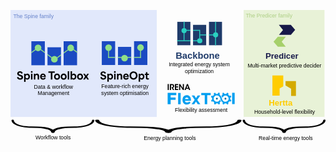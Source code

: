 

<svg
   width="309.05054mm"
   height="128.64041mm"
   viewBox="0 0 309.05054 128.64041"
   version="1.1"
   id="svg5460"
   xml:space="preserve"
   inkscape:version="1.2.2 (732a01da63, 2022-12-09)"
   sodipodi:docname="comm_logo.svg"
   xmlns:inkscape="http://www.inkscape.org/namespaces/inkscape"
   xmlns:sodipodi="http://sodipodi.sourceforge.net/DTD/sodipodi-0.dtd"
   xmlns:xlink="http://www.w3.org/1999/xlink"
   xmlns="http://www.w3.org/2000/svg"
   xmlns:svg="http://www.w3.org/2000/svg"><sodipodi:namedview
     id="namedview5462"
     pagecolor="#ffffff"
     bordercolor="#000000"
     borderopacity="0.25"
     inkscape:showpageshadow="2"
     inkscape:pageopacity="0.0"
     inkscape:pagecheckerboard="0"
     inkscape:deskcolor="#d1d1d1"
     inkscape:document-units="mm"
     showgrid="false"
     inkscape:zoom="0.76880612"
     inkscape:cx="605.48425"
     inkscape:cy="279.65438"
     inkscape:window-width="1920"
     inkscape:window-height="1017"
     inkscape:window-x="1912"
     inkscape:window-y="108"
     inkscape:window-maximized="1"
     inkscape:current-layer="layer1" /><defs
     id="defs5457"><clipPath
       id="clippath"><path
         d="M 438.4697,442.0799 H 216.8471 V 48.0842 c 0,0 221.6226,0 221.6226,0 z m 263.0003,0 H 479.8474 V 144.5125 c 0,0 221.6226,0 221.6226,0 z m 263.0003,0 H 742.8477 V 48.0842 c 0,0 221.6226,0 221.6226,0 z"
         style="fill:none"
         id="path2" /></clipPath><clipPath
       id="clippath-1"><path
         d="M 438.4697,442.0799 H 216.8471 V 48.0842 c 0,0 221.6226,0 221.6226,0 z m 263.0003,0 H 479.8474 V 144.5125 c 0,0 221.6226,0 221.6226,0 z m 263.0003,0 H 742.8477 V 48.0842 c 0,0 221.6226,0 221.6226,0 z"
         style="fill:none"
         id="path2-8" /></clipPath><clipPath
       id="clippath-4"><path
         d="M 438.4697,442.0799 H 216.8471 V 48.0842 c 0,0 221.6226,0 221.6226,0 z m 263.0003,0 H 479.8474 V 144.5125 c 0,0 221.6226,0 221.6226,0 z m 263.0003,0 H 742.8477 V 48.0842 c 0,0 221.6226,0 221.6226,0 z"
         style="fill:none"
         id="path2-0" /></clipPath><clipPath
       id="clippath-8"><path
         d="M 438.4697,442.0799 H 216.8471 V 48.0842 c 0,0 221.6226,0 221.6226,0 z m 263.0003,0 H 479.8474 V 144.5125 c 0,0 221.6226,0 221.6226,0 z m 263.0003,0 H 742.8477 V 48.0842 c 0,0 221.6226,0 221.6226,0 z"
         style="fill:none"
         id="path2-09" /></clipPath><clipPath
       id="clippath-1-7"><path
         d="M 438.4697,442.0799 H 216.8471 V 48.0842 c 0,0 221.6226,0 221.6226,0 z m 263.0003,0 H 479.8474 V 144.5125 c 0,0 221.6226,0 221.6226,0 z m 263.0003,0 H 742.8477 V 48.0842 c 0,0 221.6226,0 221.6226,0 z"
         style="fill:none"
         id="path2-8-5" /></clipPath><clipPath
       id="clippath-4-1"><path
         d="M 438.4697,442.0799 H 216.8471 V 48.0842 c 0,0 221.6226,0 221.6226,0 z m 263.0003,0 H 479.8474 V 144.5125 c 0,0 221.6226,0 221.6226,0 z m 263.0003,0 H 742.8477 V 48.0842 c 0,0 221.6226,0 221.6226,0 z"
         style="fill:none"
         id="path2-0-0" /></clipPath><linearGradient
       id="SVGID_1_"
       gradientUnits="userSpaceOnUse"
       x1="0.0009765625"
       y1="480"
       x2="1.001"
       y2="480"
       gradientTransform="matrix(119.1088,14.6247,14.6247,-119.1088,-7007.3853,57236.911)">
		<stop
   offset="0"
   style="stop-color:#74B106"
   id="stop11" />
		<stop
   offset="1"
   style="stop-color:#4C6003"
   id="stop13" />
	</linearGradient><linearGradient
       id="SVGID_4_"
       gradientUnits="userSpaceOnUse"
       x1="0.071077168"
       y1="479.93787"
       x2="1.0513145"
       y2="480.08722"
       gradientTransform="matrix(119.1088,14.6247,14.6247,-119.1088,-6757.8369,57409.395)">
		<stop
   offset="0"
   style="stop-color:#4A4A06"
   id="stop34" />
		<stop
   offset="1"
   style="stop-color:#1a1a1a;stop-opacity:1"
   id="stop36" />
	</linearGradient><clipPath
       id="clippath-7"><path
         d="M 438.4697,442.0799 H 216.8471 V 48.0842 c 0,0 221.6226,0 221.6226,0 z m 263.0003,0 H 479.8474 V 144.5125 c 0,0 221.6226,0 221.6226,0 z m 263.0003,0 H 742.8477 V 48.0842 c 0,0 221.6226,0 221.6226,0 z"
         style="fill:none"
         id="path2-86" /></clipPath><clipPath
       id="clippath-1-6"><path
         d="M 438.4697,442.0799 H 216.8471 V 48.0842 c 0,0 221.6226,0 221.6226,0 z m 263.0003,0 H 479.8474 V 144.5125 c 0,0 221.6226,0 221.6226,0 z m 263.0003,0 H 742.8477 V 48.0842 c 0,0 221.6226,0 221.6226,0 z"
         style="fill:none"
         id="path2-8-2" /></clipPath><clipPath
       id="clippath-4-2"><path
         d="M 438.4697,442.0799 H 216.8471 V 48.0842 c 0,0 221.6226,0 221.6226,0 z m 263.0003,0 H 479.8474 V 144.5125 c 0,0 221.6226,0 221.6226,0 z m 263.0003,0 H 742.8477 V 48.0842 c 0,0 221.6226,0 221.6226,0 z"
         style="fill:none"
         id="path2-0-2" /></clipPath></defs><g
     inkscape:label="Layer 1"
     inkscape:groupmode="layer"
     id="layer1"
     transform="translate(-30.285051,15.142524)"><g
       id="g12708"
       transform="matrix(0.26458333,0,0,0.26458333,38.38176,60.007198)"
       inkscape:label="framework"><path
         d="m 271.7502,124.55267 0.007,0.22627 a 38.271539,18.751952 0 0 1 -1.51116,5.10112 41.901735,20.530644 0 0 1 -4.41195,4.8515 45.128422,22.111628 0 0 1 -15.5196,7.42597 c -12.7352,3.7978 -28.39459,5.15405 -43.80903,5.62177 l -24.16281,0.31505 c -8.32744,0.36579 -16.73036,0.79284 -25.0099,2.05279 -8.23422,1.17895 -16.54239,2.95443 -23.53284,5.95952 a 41.60278,20.384165 0 0 0 -7.07034,3.8393 41.608803,20.387116 0 0 0 -7.06981,-3.8393 c -6.99069,-3.00508 -15.29861,-4.78058 -23.532833,-5.95952 -8.279795,-1.25995 -16.682473,-1.68698 -25.010167,-2.05279 L 46.954195,147.7793 C 31.540011,147.31158 15.880301,145.95534 3.1454167,142.15753 a 45.12595,22.110416 0 0 1 -15.5196047,-7.42597 41.90282,20.531176 0 0 1 -4.412195,-4.85151 38.291868,18.761913 0 0 1 -1.511181,-5.10111 l 0.0075,-0.22856 a 4.2566979,2.0856594 0 0 0 -8.51017,-0.10613 c -0.665659,9.05914 10.081217,17.18089 24.8302708,21.6917 a 41.956742,20.557596 0 0 0 5.6283715,1.55815 44.830538,21.965673 0 0 0 5.8043911,1.35803 c 4.0042616,0.67984 7.9400766,1.57627 12.0666996,1.96555 a 93.055135,45.594337 0 0 0 12.317163,1.26172 c 4.129202,0.22947 8.27147,0.69629 12.402516,0.71288 l 24.053738,0.57322 c 7.647729,0.42449 15.331135,0.90266 22.391055,2.07689 7.084666,1.08762 13.781439,2.66771 18.804869,4.94857 a 30.988542,15.183494 0 0 1 6.21413,3.79705 30.608518,14.997293 0 0 1 1.84568,2.16083 c 0.20019,0.36404 0.40667,0.73622 0.54537,1.09069 a 15.616192,7.6514845 0 0 1 0.22834,0.85752 l -0.004,0.049 c -0.002,0.0336 0.002,0.068 0.002,0.10178 -2.6e-4,0.0398 -0.005,0.0792 -0.002,0.11799 2.6e-4,0.005 0.004,0.009 0.004,0.014 7.1e-4,0.01 -5.1e-4,0.0191 5.1e-4,0.0288 0.009,0.0908 0.0571,0.17551 0.0815,0.26403 a 6.4473864,3.1590337 0 0 0 0.10698,0.34579 c 0.0464,0.0908 0.12468,0.17411 0.18691,0.26162 a 6.4230704,3.1471196 0 0 0 0.23738,0.31798 c 0.0831,0.0856 0.19471,0.16161 0.29259,0.24273 a 6.4209995,3.1461049 0 0 0 0.34363,0.27653 c 0.1135,0.0752 0.25198,0.13915 0.3785,0.20894 a 6.4018186,3.1367068 0 0 0 0.44385,0.23852 c 0.14109,0.0634 0.30249,0.11378 0.45452,0.17067 a 6.3271591,3.1001258 0 0 0 0.52455,0.19132 c 0.16632,0.0501 0.34961,0.0853 0.52506,0.12793 a 6.3496084,3.1111253 0 0 0 0.58652,0.13789 c 0.18741,0.0343 0.38812,0.0519 0.58338,0.0777 a 6.2230909,3.0491354 0 0 0 0.63179,0.0795 c 0.20801,0.0164 0.42511,0.0139 0.63856,0.0201 0.20438,0.006 0.40272,0.0231 0.61149,0.0194 0.0153,-2.6e-4 0.0292,-0.002 0.0445,-0.003 0.0149,-2.6e-4 0.0287,0.001 0.0435,9.8e-4 0.20279,-0.005 0.39231,-0.0297 0.58937,-0.0436 0.21793,-0.0154 0.44071,-0.0226 0.65053,-0.0482 a 6.3386409,3.1057516 0 0 0 0.60133,-0.1032 c 0.19471,-0.0343 0.39622,-0.0612 0.58158,-0.10422 a 6.3045408,3.0890435 0 0 0 0.5563,-0.16097 c 0.16843,-0.05 0.34618,-0.0932 0.50397,-0.15052 a 6.4281703,3.1496184 0 0 0 0.48471,-0.21058 c 0.14345,-0.0638 0.2973,-0.12156 0.42824,-0.19146 a 6.4414835,3.1561415 0 0 0 0.40144,-0.25676 c 0.11296,-0.0744 0.23897,-0.14336 0.3384,-0.22257 a 6.4626155,3.1664956 0 0 0 0.29756,-0.29311 c 0.0825,-0.0841 0.17933,-0.16378 0.24654,-0.25165 a 6.4063761,3.1389399 0 0 0 0.17727,-0.32016 c 0.0484,-0.0921 0.11324,-0.18061 0.14445,-0.27551 a 6.5124308,3.1909036 0 0 0 0.0453,-0.34425 c 0.009,-0.0907 0.0424,-0.1783 0.0356,-0.27067 l -0.003,-0.0428 a 15.659288,7.6726003 0 0 1 0.22806,-0.85752 c 0.13902,-0.35446 0.34516,-0.72665 0.54536,-1.09069 a 30.610645,14.998335 0 0 1 1.84594,-2.16083 30.982146,15.18036 0 0 1 6.21413,-3.79705 c 5.02343,-2.28086 11.72021,-3.86095 18.80461,-4.94857 7.05997,-1.17422 14.74358,-1.65242 22.39133,-2.07689 l 24.05374,-0.57322 c 4.1311,-0.0166 8.27329,-0.48341 12.40252,-0.71287 a 93.054614,45.594082 0 0 0 12.31716,-1.26173 c 4.12664,-0.38929 8.06218,-1.2857 12.06644,-1.96555 a 44.826361,21.963626 0 0 0 5.80438,-1.35803 41.940308,20.549544 0 0 0 5.62838,-1.55815 c 14.74932,-4.51082 25.49621,-12.63259 24.83053,-21.69171 a 4.2566979,2.0856594 0 0 0 -8.51016,0.10843 z"
         id="path12693"
         style="stroke-width:0.493066" /><path
         d="m 1128.9234,124.55267 0.01,0.22627 a 38.271539,18.751952 0 0 1 -1.5112,5.10112 41.901735,20.530644 0 0 1 -4.4119,4.8515 45.128422,22.111628 0 0 1 -15.5196,7.42597 c -12.7352,3.7978 -28.3946,5.15405 -43.809,5.62177 l -24.1628,0.31505 c -8.3275,0.36579 -16.7304,0.79284 -25.0099,2.05279 -8.2343,1.17895 -16.54243,2.95443 -23.53288,5.95952 a 41.60278,20.384165 0 0 0 -7.07034,3.8393 41.608803,20.387116 0 0 0 -7.06981,-3.8393 c -6.99069,-3.00508 -15.29861,-4.78058 -23.53283,-5.95952 -8.2798,-1.25995 -16.68248,-1.68698 -25.01017,-2.05279 L 904.1274,147.7793 c -15.41418,-0.46772 -31.07389,-1.82396 -43.80877,-5.62177 a 45.12595,22.110416 0 0 1 -15.51961,-7.42597 41.90282,20.531176 0 0 1 -4.41219,-4.85151 38.291868,18.761913 0 0 1 -1.51119,-5.10111 l 0.008,-0.22856 a 4.2566979,2.0856594 0 0 0 -8.51017,-0.10613 c -0.66565,9.05914 10.08122,17.18089 24.83028,21.6917 a 41.956742,20.557596 0 0 0 5.62837,1.55815 44.830538,21.965673 0 0 0 5.80439,1.35803 c 4.00426,0.67984 7.94007,1.57627 12.0667,1.96555 a 93.055135,45.594337 0 0 0 12.31716,1.26172 c 4.1292,0.22947 8.27147,0.69629 12.40252,0.71288 l 24.05373,0.57322 c 7.64773,0.42449 15.33114,0.90266 22.39106,2.07689 7.08467,1.08762 13.78144,2.66771 18.80487,4.94857 a 30.988542,15.183494 0 0 1 6.21413,3.79705 30.608518,14.997293 0 0 1 1.84568,2.16083 c 0.20019,0.36404 0.40667,0.73622 0.54537,1.09069 a 15.616192,7.6514845 0 0 1 0.22834,0.85752 l -0.004,0.049 c -0.002,0.0336 0.002,0.068 0.002,0.10178 -2.6e-4,0.0398 -0.005,0.0792 -0.002,0.11799 2.6e-4,0.005 0.004,0.009 0.004,0.014 7.1e-4,0.01 -5.1e-4,0.0191 5.1e-4,0.0288 0.009,0.0908 0.0571,0.17551 0.0815,0.26403 a 6.4473864,3.1590337 0 0 0 0.10698,0.34579 c 0.0464,0.0908 0.12468,0.17411 0.18691,0.26162 a 6.4230704,3.1471196 0 0 0 0.23738,0.31798 c 0.0831,0.0856 0.19471,0.16161 0.29259,0.24273 a 6.4209995,3.1461049 0 0 0 0.34363,0.27653 c 0.1135,0.0752 0.25198,0.13915 0.3785,0.20894 a 6.4018186,3.1367068 0 0 0 0.44385,0.23852 c 0.14109,0.0634 0.30249,0.11378 0.45452,0.17067 a 6.3271591,3.1001258 0 0 0 0.52455,0.19132 c 0.16632,0.0501 0.34961,0.0853 0.52506,0.12793 a 6.3496084,3.1111253 0 0 0 0.58652,0.13789 c 0.18741,0.0343 0.38812,0.0519 0.58338,0.0777 a 6.2230909,3.0491354 0 0 0 0.63179,0.0795 c 0.20801,0.0164 0.42511,0.0139 0.63856,0.0201 0.20438,0.006 0.40272,0.0231 0.61149,0.0194 0.0153,-2.6e-4 0.0292,-0.002 0.0445,-0.003 0.0149,-2.6e-4 0.0287,0.001 0.0435,9.8e-4 0.20279,-0.005 0.39231,-0.0297 0.58937,-0.0436 0.21793,-0.0154 0.44071,-0.0226 0.65053,-0.0482 a 6.3386409,3.1057516 0 0 0 0.60133,-0.1032 c 0.19471,-0.0343 0.39622,-0.0612 0.58158,-0.10422 a 6.3045408,3.0890435 0 0 0 0.5563,-0.16097 c 0.16843,-0.05 0.34618,-0.0932 0.50397,-0.15052 a 6.4281703,3.1496184 0 0 0 0.48471,-0.21058 c 0.14345,-0.0638 0.2973,-0.12156 0.42824,-0.19146 a 6.4414835,3.1561415 0 0 0 0.40144,-0.25676 c 0.11296,-0.0744 0.23897,-0.14336 0.3384,-0.22257 a 6.4626155,3.1664956 0 0 0 0.29756,-0.29311 c 0.0825,-0.0841 0.17933,-0.16378 0.24654,-0.25165 a 6.4063761,3.1389399 0 0 0 0.17727,-0.32016 c 0.0484,-0.0921 0.11324,-0.18061 0.14445,-0.27551 a 6.5124308,3.1909036 0 0 0 0.0453,-0.34425 c 0.009,-0.0907 0.0424,-0.1783 0.0356,-0.27067 l -0.003,-0.0428 a 15.659288,7.6726003 0 0 1 0.22806,-0.85752 c 0.13902,-0.35446 0.34516,-0.72665 0.54536,-1.09069 a 30.610645,14.998335 0 0 1 1.84594,-2.16083 30.982146,15.18036 0 0 1 6.21413,-3.79705 c 5.02343,-2.28086 11.72023,-3.86095 18.80463,-4.94857 7.0599,-1.17422 14.7436,-1.65242 22.3913,-2.07689 l 24.0537,-0.57322 c 4.1311,-0.0166 8.2733,-0.48341 12.4026,-0.71287 a 93.054614,45.594082 0 0 0 12.3171,-1.26173 c 4.1267,-0.38929 8.0622,-1.2857 12.0665,-1.96555 a 44.826361,21.963626 0 0 0 5.8043,-1.35803 41.940308,20.549544 0 0 0 5.6284,-1.55815 c 14.7493,-4.51082 25.4962,-12.63259 24.8306,-21.69171 a 4.2566979,2.0856594 0 0 0 -8.5102,0.10843 z"
         id="path12693-8"
         style="stroke-width:0.493066" /><path
         d="m 810.85575,124.55267 0.0124,0.22627 a 67.609563,18.751952 0 0 1 -2.66958,5.10112 74.022578,20.530644 0 0 1 -7.79404,4.8515 79.722764,22.111628 0 0 1 -27.41655,7.42597 c -22.49769,3.7978 -50.16118,5.15405 -77.39196,5.62177 l -42.68542,0.31505 c -14.71106,0.36579 -29.55545,0.79284 -44.18188,2.05279 -14.54637,1.17895 -29.22338,2.95443 -41.57254,5.95952 a 73.494452,20.384165 0 0 0 -12.49029,3.8393 73.505092,20.387116 0 0 0 -12.48935,-3.8393 c -12.34958,-3.00508 -27.02615,-4.78058 -41.57252,-5.95952 -14.62689,-1.25995 -29.47086,-1.68698 -44.18236,-2.05279 l -42.68498,-0.31505 c -27.23033,-0.46772 -54.89439,-1.82396 -77.39152,-5.62177 a 79.718397,22.110416 0 0 1 -27.41656,-7.42597 74.024495,20.531176 0 0 1 -7.79447,-4.85151 67.645476,18.761913 0 0 1 -2.66961,-5.10111 l 0.0124,-0.22856 A 7.5197782,2.0856594 0 0 0 283.443,124.44425 c -1.17594,9.05914 17.80921,17.18089 43.86454,21.6917 a 74.119752,20.557596 0 0 0 9.94294,1.55815 79.19653,21.965673 0 0 0 10.2539,1.35803 c 7.07382,0.67984 14.02675,1.57627 21.31673,1.96555 a 164.38892,45.594337 0 0 0 21.75919,1.26172 c 7.29455,0.22947 14.61218,0.69629 21.90999,0.71288 l 42.49275,0.57322 c 13.51029,0.42449 27.0836,0.90266 39.55548,2.07689 12.51561,1.08762 24.34595,2.66771 33.22022,4.94857 a 54.743599,15.183494 0 0 1 10.97773,3.79705 54.072258,14.997293 0 0 1 3.26054,2.16083 c 0.35365,0.36404 0.71841,0.73622 0.96343,1.09069 a 27.587182,7.6514845 0 0 1 0.40338,0.85752 l -0.007,0.049 c -0.004,0.0336 0.004,0.068 0.004,0.10178 -4.6e-4,0.0398 -0.009,0.0792 -0.004,0.11799 4.6e-4,0.005 0.007,0.009 0.007,0.014 10e-4,0.01 -9e-4,0.0191 9e-4,0.0288 0.0159,0.0908 0.10088,0.17551 0.14398,0.26403 a 11.389795,3.1590337 0 0 0 0.18899,0.34579 c 0.082,0.0908 0.22025,0.17411 0.33019,0.26162 a 11.346839,3.1471196 0 0 0 0.41935,0.31798 c 0.1468,0.0856 0.34397,0.16161 0.51688,0.24273 a 11.34318,3.1461049 0 0 0 0.60705,0.27653 c 0.20051,0.0752 0.44514,0.13915 0.66865,0.20894 a 11.309296,3.1367068 0 0 0 0.78409,0.23852 c 0.24925,0.0634 0.53437,0.11378 0.80295,0.17067 a 11.177404,3.1001258 0 0 0 0.92665,0.19132 c 0.29382,0.0501 0.61762,0.0853 0.92756,0.12793 a 11.217063,3.1111253 0 0 0 1.03613,0.13789 c 0.33108,0.0343 0.68565,0.0519 1.03059,0.0777 a 10.99356,3.0491354 0 0 0 1.1161,0.0795 c 0.36747,0.0164 0.75099,0.0139 1.12807,0.0201 0.36105,0.006 0.71143,0.0231 1.08024,0.0194 0.027,-2.6e-4 0.0516,-0.002 0.0786,-0.003 0.0263,-2.6e-4 0.0507,0.001 0.0769,9.8e-4 0.35824,-0.005 0.69304,-0.0297 1.04117,-0.0436 0.38499,-0.0154 0.77854,-0.0226 1.14921,-0.0482 a 11.197688,3.1057516 0 0 0 1.06229,-0.1032 c 0.34397,-0.0343 0.69995,-0.0612 1.02741,-0.10422 a 11.137447,3.0890435 0 0 0 0.98274,-0.16097 c 0.29755,-0.05 0.61156,-0.0932 0.8903,-0.15052 a 11.355848,3.1496184 0 0 0 0.85628,-0.21058 c 0.25342,-0.0638 0.5252,-0.12156 0.75652,-0.19146 a 11.379367,3.1561415 0 0 0 0.70917,-0.25676 c 0.19955,-0.0744 0.42216,-0.14336 0.59781,-0.22257 a 11.416698,3.1664956 0 0 0 0.52566,-0.29311 c 0.14575,-0.0841 0.3168,-0.16378 0.43554,-0.25165 a 11.317347,3.1389399 0 0 0 0.31316,-0.32016 c 0.0855,-0.0921 0.20004,-0.18061 0.25518,-0.27551 a 11.504701,3.1909036 0 0 0 0.08,-0.34425 c 0.0159,-0.0907 0.0749,-0.1783 0.0629,-0.27067 l -0.005,-0.0428 a 27.663314,7.6726003 0 0 1 0.40289,-0.85752 c 0.24559,-0.35446 0.60975,-0.72665 0.96342,-1.09069 a 54.076015,14.998335 0 0 1 3.26099,-2.16083 54.7323,15.18036 0 0 1 10.97773,-3.79705 c 8.87427,-2.28086 20.70464,-3.86095 33.21976,-4.94857 12.47197,-1.17422 26.04565,-1.65242 39.55598,-2.07689 l 42.49275,-0.57322 c 7.2979,-0.0166 14.61539,-0.48341 21.90998,-0.71287 a 164.388,45.594082 0 0 0 21.7592,-1.26173 c 7.29002,-0.38929 14.24245,-1.2857 21.31627,-1.96555 a 79.189151,21.963626 0 0 0 10.25388,-1.35803 74.09072,20.549544 0 0 0 9.94296,-1.55815 c 26.05579,-4.51082 45.04098,-12.63259 43.865,-21.69171 a 7.5197782,2.0856594 0 0 0 -15.03384,0.10843 z"
         id="path12693-6"
         style="stroke-width:0.655347" /><text
         xml:space="preserve"
         style="font-size:20.1158px;text-align:center;text-anchor:middle;display:inline;fill:#000000;fill-opacity:1;stroke:none;stroke-width:1.67896;stroke-dasharray:none;stroke-opacity:1"
         x="127.33448"
         y="195.81461"
         id="text6892-0-7-9"><tspan
           sodipodi:role="line"
           style="font-style:normal;font-variant:normal;font-weight:normal;font-stretch:normal;font-family:Arial;-inkscape-font-specification:Arial;text-align:center;text-anchor:middle;fill:#000000;fill-opacity:1;stroke:none;stroke-width:1.67896;stroke-dasharray:none;stroke-opacity:1"
           x="127.33448"
           y="195.81461"
           id="tspan7911-9-1">Workflow tools</tspan></text><text
         xml:space="preserve"
         style="font-size:20.1158px;text-align:center;text-anchor:middle;display:inline;fill:#000000;fill-opacity:1;stroke:none;stroke-width:1.67896;stroke-dasharray:none;stroke-opacity:1"
         x="560.18951"
         y="197.9362"
         id="text6892-0-7-9-4"><tspan
           sodipodi:role="line"
           style="font-style:normal;font-variant:normal;font-weight:normal;font-stretch:normal;font-family:Arial;-inkscape-font-specification:Arial;text-align:center;text-anchor:middle;fill:#000000;fill-opacity:1;stroke:none;stroke-width:1.67896;stroke-dasharray:none;stroke-opacity:1"
           x="560.18951"
           y="197.9362"
           id="tspan7911-9-1-9">Energy planning tools</tspan></text><text
         xml:space="preserve"
         style="font-size:20.1158px;text-align:center;text-anchor:middle;display:inline;fill:#000000;fill-opacity:1;stroke:none;stroke-width:1.67896;stroke-dasharray:none;stroke-opacity:1"
         x="990.05432"
         y="197.11536"
         id="text6892-0-7-9-4-4"><tspan
           sodipodi:role="line"
           style="font-style:normal;font-variant:normal;font-weight:normal;font-stretch:normal;font-family:Arial;-inkscape-font-specification:Arial;text-align:center;text-anchor:middle;fill:#000000;fill-opacity:1;stroke:none;stroke-width:1.67896;stroke-dasharray:none;stroke-opacity:1"
           x="990.05432"
           y="197.11536"
           id="tspan7911-9-1-9-0">Real-time energy tools</tspan></text></g><g
       id="g12901"
       inkscape:label="Spine_family"
       style="display:inline"><rect
         style="display:inline;fill:#e1e8fb;fill-opacity:1;stroke:none;stroke-width:0.264999;stroke-dasharray:none;stroke-opacity:1"
         id="rect12903"
         width="143.50984"
         height="104.96523"
         x="30.285051"
         y="-15.142524" /><g
         id="layer1-1"
         inkscape:label="SpineOpt_Logo"
         style="display:inline"
         transform="matrix(0.05989889,0,0,0.05989889,86.60074,3.867163)"><rect
           style="fill:#1b4ac2;fill-opacity:1"
           id="rect415"
           width="220.98103"
           height="393.47098"
           x="216.82468"
           y="48.491138"
           clip-path="url(#clippath)"
           transform="translate(338,142)" /><rect
           style="fill:#1b4ac2;fill-opacity:1"
           id="rect415-9"
           width="220.98103"
           height="393.47098"
           x="216.82468"
           y="48.491138"
           clip-path="url(#clippath-1)"
           transform="matrix(1,0,0,0.75880283,601.22639,249.29273)" /><rect
           style="fill:#1b4ac2;fill-opacity:1"
           id="rect415-7"
           width="220.98103"
           height="393.47098"
           x="216.82468"
           y="48.491138"
           clip-path="url(#clippath-4)"
           transform="translate(863.4249,142)" /><circle
           style="fill:#91e087;fill-opacity:1;stroke-width:0.975"
           id="path1386"
           cx="665.66156"
           cy="298.55713"
           r="54.032986" /><circle
           style="fill:#91e087;fill-opacity:1;stroke-width:0.975"
           id="path1386-6"
           cx="928.14893"
           cy="470.78821"
           r="54.032986" /><circle
           style="fill:#91e087;fill-opacity:1;stroke-width:0.975"
           id="path1386-9"
           cx="1189.7932"
           cy="298.17163"
           r="54.032986" /><rect
           style="fill:#91e087;fill-opacity:1"
           id="rect1578"
           width="14.49567"
           height="120.03135"
           x="658.40479"
           y="345.68683" /><rect
           style="fill:#91e087;fill-opacity:1"
           id="rect2300"
           width="117.45741"
           height="14.765309"
           x="658.3869"
           y="451.69196" /><rect
           style="display:inline;fill:#91e087;fill-opacity:1"
           id="rect2300-1"
           width="62.553085"
           height="14.765309"
           x="818.10516"
           y="451.52963" /><rect
           style="display:inline;fill:#91e087;fill-opacity:1"
           id="rect2300-1-2"
           width="63.865585"
           height="14.765309"
           x="975.14349"
           y="451.17609" /><rect
           style="display:inline;fill:#91e087;fill-opacity:1"
           id="rect2300-1-2-9"
           width="116.79136"
           height="14.765309"
           x="1080.2971"
           y="451.52966" /><rect
           style="display:inline;fill:#91e087;fill-opacity:1"
           id="rect2300-1-2-9-5"
           width="118.35386"
           height="14.765309"
           x="-466.47043"
           y="1182.3245"
           transform="rotate(-90)" /><text
           xml:space="preserve"
           style="font-size:88.8549px;text-align:center;text-anchor:middle;display:inline;fill:#000000;fill-opacity:1;stroke:none;stroke-width:7.41623;stroke-dasharray:none;stroke-opacity:1"
           x="933.89508"
           y="962.74219"
           id="text6892-0"><tspan
             sodipodi:role="line"
             style="font-style:normal;font-variant:normal;font-weight:normal;font-stretch:normal;font-family:Arial;-inkscape-font-specification:Arial;text-align:center;text-anchor:middle;fill:#000000;fill-opacity:1;stroke:none;stroke-width:7.41623;stroke-dasharray:none;stroke-opacity:1"
             x="933.89508"
             y="962.74219"
             id="tspan6894-2">Feature-rich energy</tspan><tspan
             sodipodi:role="line"
             style="font-style:normal;font-variant:normal;font-weight:normal;font-stretch:normal;font-family:Arial;-inkscape-font-specification:Arial;text-align:center;text-anchor:middle;fill:#000000;fill-opacity:1;stroke:none;stroke-width:7.41623;stroke-dasharray:none;stroke-opacity:1"
             x="933.89508"
             y="1074.8394"
             id="tspan7911">system optimisation</tspan></text><g
           id="g473"
           onclick="https://github.com/Spine-tools/SpineOpt.jl"
           transform="matrix(0.98386076,0,0,0.98386076,18.93155,11.111354)"
           style="display:inline"><path
             d="m 519.06495,786.2803 23.6299,-7.9902 c 5.0996,18.6992 17.1699,24.3105 28.5596,24.3105 11.7295,0 22.0996,-5.6113 22.0996,-16.3203 0,-11.2207 -11.2197,-14.791 -22.4395,-18.3594 l -11.9004,-3.5703 c -13.0898,-3.9102 -35.3594,-12.75 -35.3594,-37.9102 0,-23.9688 20.2295,-39.0996 45.7295,-39.0996 25.1602,0 41.8193,14.791 46.0693,30.9395 l -23.1191,9.3496 c -4.0801,-10.709 -11.7305,-17.3398 -23.46,-17.3398 -11.2197,0 -18.7002,5.9512 -18.7002,14.1113 0,10.709 12.4102,15.2988 22.9502,18.6992 l 13.9395,4.4199 c 12.0703,3.9102 33.1494,10.5391 33.1494,35.6992 0,23.9707 -18.8691,42.3301 -48.6191,42.3301 -25.8398,0 -46.2393,-13.9395 -52.5293,-39.2695 z"
             style="fill:#000000;fill-opacity:1"
             id="path21" /><path
             d="m 637.55325,727.7998 h 23.46 v 14.1113 h 0.3398 c 8.3301,-11.7305 18.3604,-16.8301 30.5996,-16.8301 25.8398,0 41.3096,22.4395 41.3096,49.8086 0,31.791 -20.5693,50.6602 -43.0098,50.6602 -14.2793,0 -23.6299,-7.3105 -28.8994,-15.1309 v 49.6406 h -23.7998 V 727.7997 Z m 47.2598,74.9707 c 13.9395,0 23.7998,-11.5605 23.7998,-27.3711 0,-16.1484 -10.0303,-27.5391 -23.7998,-27.5391 -13.7695,0 -23.9697,11.3906 -23.9697,27.5391 0,16.1485 10.2002,27.3711 23.9697,27.3711 z"
             style="fill:#000000;fill-opacity:1"
             id="path23" /><path
             d="m 762.84035,683.9405 c 8.3301,0 14.6201,6.6309 14.6201,14.4512 0,8.5 -6.29,15.1289 -14.6201,15.1289 -8.5,0 -14.79,-6.6289 -14.79,-15.1289 0,-7.8203 6.29,-14.4512 14.79,-14.4512 z m -12.0693,43.8594 h 23.7998 v 94.8594 h -23.7998 z"
             style="fill:#000000;fill-opacity:1"
             id="path25-7" /><path
             d="m 797.85985,727.7998 h 23.459 v 13.9414 h 0.3408 c 6.9697,-11.3906 17.8496,-16.6602 29.4092,-16.6602 17.50975,0 33.14935,11.9004 33.14935,37.7402 v 59.8379 h -23.7998 v -49.2988 c 0,-12.5801 -3.22945,-25.5 -17.84955,-25.5 -11.2197,0 -20.9092,7.8203 -20.9092,25.8398 v 48.959 h -23.7998 v -94.8594 z"
             style="fill:#000000;fill-opacity:1"
             id="path27-0" /><path
             d="m 900.7094,775.7393 c 0,-29.2383 19.7198,-50.6582 47.4298,-50.6582 23.6298,0 45.7294,15.6387 45.7294,50.4883 v 6.4609 h -69.3593 c 2.04,14.2793 12.75,22.0996 25.1592,22.0996 9.6904,0 18.0205,-5.2695 22.2705,-15.1289 l 22.2695,9.0098 c -6.2901,15.4688 -22.2695,27.5391 -44.3701,27.5391 -28.0488,0 -49.1289,-19.7207 -49.1289,-49.8105 z M 969.899,765.71 c -1.7002,-14.6191 -11.2197,-20.2285 -21.9298,-20.2285 -12.2401,0 -19.8905,8.3281 -22.2704,20.2285 z"
             style="fill:#000000;fill-opacity:1"
             id="path29-8" /><path
             d="m 1006.6186,756.5303 c 0,-40.7988 30.0899,-69.1895 67.1495,-69.1895 37.2295,0 66.9795,28.9004 66.9795,69.1895 0,40.1191 -29.5801,69.0195 -66.9795,69.0195 -36.8896,0 -67.1495,-28.2207 -67.1495,-69.0195 z m 67.3194,45.2188 c 22.7793,0 40.29,-19.209 40.29,-45.2188 0,-25.5 -17,-45.3887 -40.29,-45.3887 -22.9502,0 -40.7998,19.0391 -40.7998,45.3887 0,26.6895 18.1904,45.2188 40.7998,45.2188 z"
             style="fill:#000000;fill-opacity:1"
             id="path31-7" /><path
             d="m 1159.106,727.7998 h 23.46 v 14.1113 h 0.3397 c 8.3302,-11.7305 18.3605,-16.8301 30.5997,-16.8301 25.8398,0 41.3096,22.4395 41.3096,49.8086 0,31.791 -20.5693,50.6602 -43.0088,50.6602 -14.2803,0 -23.6299,-7.3105 -28.9004,-15.1309 v 49.6406 H 1159.106 V 727.7997 Z m 47.2598,74.9707 c 13.9403,0 23.7998,-11.5605 23.7998,-27.3711 0,-16.1484 -10.0303,-27.5391 -23.7998,-27.5391 -13.7695,0 -23.9697,11.3906 -23.9697,27.5391 0,16.1485 10.2002,27.3711 23.9697,27.3711 z"
             style="fill:#000000;fill-opacity:1"
             id="path33-4" /><path
             d="m 1279.4664,792.3994 v -43.0098 h -18.7002 v -21.5898 h 18.7002 v -26.8594 h 23.7988 v 26.8594 h 25.6699 v 21.5898 h -25.6699 v 34.5098 c 0,9.0098 0,20.0605 12.9199,20.0605 4.5908,0 9.0106,-1.3594 12.75,-3.4004 v 21.4199 c -4.7599,2.5508 -11.0499,3.5703 -17.6797,3.5703 -31.7891,0 -31.7891,-23.2891 -31.7891,-33.1504 z"
             style="fill:#000000;fill-opacity:1"
             id="path35-5" /></g><a
           id="a1669"
           xlinkHref="https://github.com/Spine-tools/SpineOpt.jl"
           xlink:show="new"
           transform="translate(-1046.0001,2.643694)"
           style="stroke:none"
           inkscape:label="Link"><rect
             style="display:inline;fill:#000000;fill-opacity:0;stroke:none;stroke-width:0.834748;stroke-opacity:1"
             id="rect1087-2"
             width="844.85394"
             height="686.60144"
             x="1547.7192"
             y="179.82735" /></a></g><g
         id="layer1-6"
         inkscape:label="Spine_Toolbox"
         style="display:inline"
         transform="matrix(0.06040067,0,0,0.06040067,17.10854,3.9727366)"><rect
           style="fill:#1b4ac2;fill-opacity:1"
           id="rect415-5"
           width="220.98103"
           height="393.47098"
           x="216.82468"
           y="48.491138"
           clip-path="url(#clippath-8)"
           transform="translate(338,142)" /><rect
           style="fill:#1b4ac2;fill-opacity:1"
           id="rect415-9-4"
           width="220.98103"
           height="393.47098"
           x="216.82468"
           y="48.491138"
           clip-path="url(#clippath-1-7)"
           transform="matrix(1,0,0,0.75880283,601.22639,249.29273)" /><rect
           style="fill:#1b4ac2;fill-opacity:1"
           id="rect415-7-6"
           width="220.98103"
           height="393.47098"
           x="216.82468"
           y="48.491138"
           clip-path="url(#clippath-4-1)"
           transform="translate(863.4249,142)" /><circle
           style="fill:#91e087;fill-opacity:1;stroke-width:0.975"
           id="path1386-2"
           cx="665.66156"
           cy="298.55713"
           r="54.032986" /><circle
           style="fill:#91e087;fill-opacity:1;stroke-width:0.975"
           id="path1386-6-6"
           cx="930.97736"
           cy="483.51614"
           r="54.032986" /><circle
           style="fill:#91e087;fill-opacity:1;stroke-width:0.975"
           id="path1386-9-2"
           cx="1196.2932"
           cy="299.17163"
           r="54.032986" /><path
           style="fill:#91e087;fill-opacity:1"
           d="m 554.75175,369.03828 v 18.12387 l 73.96501,-54.12671 -9.30686,-11.51111 z"
           id="path1671" /><path
           style="display:inline;fill:#91e087;fill-opacity:1"
           d="m 1080.9563,373.77682 v 18.12387 l 79.4451,-58.36935 -8.5998,-11.51111 z"
           id="path1671-6"
           sodipodi:nodetypes="ccccc" /><path
           style="display:inline;fill:#91e087;fill-opacity:1"
           d="m 973.19142,452.25327 7.60416,12.57102 58.66122,-42.69931 -0.01,-18.26111 z"
           id="path1671-6-4"
           sodipodi:nodetypes="ccccc" /><path
           style="fill:#91e087;fill-opacity:1"
           d="m 776.46863,385.23406 -0.003,-18.08443 -63.24346,-45.84258 -8.39543,11.3398 z"
           id="path1671-4"
           sodipodi:nodetypes="ccccc" /><path
           style="fill:#91e087;fill-opacity:1"
           d="m 881.38115,461.84972 7.52043,-12.58443 -71.06377,-51.82695 0.0108,18.01167 z"
           id="path1671-4-5"
           sodipodi:nodetypes="ccccc" /><path
           style="display:inline;fill:#91e087;fill-opacity:1"
           d="m 1302.4747,380.4602 v -18.02062 l -57.2752,-41.83906 -7.332,12.69044 z"
           id="path1671-4-5-5"
           sodipodi:nodetypes="ccccc" /><text
           xml:space="preserve"
           style="font-size:5.32231px;text-align:center;text-anchor:middle;display:inline;fill:#000000;fill-opacity:1;stroke:none;stroke-width:0.444224;stroke-dasharray:none;stroke-opacity:1"
           x="72.5084"
           y="61.82835"
           id="text6892"
           transform="matrix(16.556108,0,0,16.556108,-283.25083,-65.773055)"><tspan
             sodipodi:role="line"
             id="tspan6890"
             style="font-style:normal;font-variant:normal;font-weight:normal;font-stretch:normal;font-family:Arial;-inkscape-font-specification:Arial;text-align:center;text-anchor:middle;fill:#000000;fill-opacity:1;stroke:none;stroke-width:0.444224;stroke-dasharray:none;stroke-opacity:1"
             x="72.5084"
             y="61.82835">Data &amp; workflow</tspan><tspan
             sodipodi:role="line"
             style="font-style:normal;font-variant:normal;font-weight:normal;font-stretch:normal;font-family:Arial;-inkscape-font-specification:Arial;text-align:center;text-anchor:middle;fill:#000000;fill-opacity:1;stroke:none;stroke-width:0.444224;stroke-dasharray:none;stroke-opacity:1"
             x="72.5084"
             y="68.542847"
             id="tspan6894">Management</tspan></text><g
           id="g950"
           transform="matrix(0.98633814,0,0,0.99267802,-10.797311,-4.6774471)"
           style="display:inline"><path
             d="m 338,787.3502 23.6299,-7.9902 c 5.1001,18.6992 17.1699,24.3105 28.5596,24.3105 11.73,0 22.1001,-5.6113 22.1001,-16.3203 0,-11.2207 -11.2202,-14.791 -22.4399,-18.3594 l -11.8999,-3.5703 c -13.0898,-3.9102 -35.3594,-12.75 -35.3594,-37.9102 0,-23.9688 20.2295,-39.0996 45.7295,-39.0996 25.1597,0 41.8193,14.791 46.0693,30.9395 l -23.1196,9.3496 c -4.0801,-10.709 -11.73,-17.3398 -23.46,-17.3398 -11.2197,0 -18.6997,5.9512 -18.6997,14.1113 0,10.709 12.4097,15.2988 22.9497,18.6992 l 13.9399,4.4199 c 12.0698,3.9102 33.1494,10.5391 33.1494,35.6992 0,23.9707 -18.8696,42.3301 -48.6191,42.3301 -25.8398,0 -46.2397,-13.9395 -52.5298,-39.2695 z"
             style="display:inline;fill:#000000;fill-opacity:1"
             id="path25" /><path
             d="m 456.4888,728.8698 h 23.4595 v 14.1113 h 0.3403 c 8.3296,-11.7305 18.3599,-16.8301 30.5996,-16.8301 25.8398,0 41.3096,22.4395 41.3096,49.8086 0,31.791 -20.5698,50.6602 -43.0098,50.6602 -14.2798,0 -23.6294,-7.3105 -28.8994,-15.1309 v 49.6406 H 456.4888 V 728.8697 Z m 47.2593,74.9707 c 13.9399,0 23.7998,-11.5605 23.7998,-27.3711 0,-16.1484 -10.0298,-27.5391 -23.7998,-27.5391 -13.77,0 -23.9697,11.3906 -23.9697,27.5391 0,16.1485 10.2002,27.3711 23.9697,27.3711 z"
             style="fill:#000000;fill-opacity:1"
             id="path27" /><path
             d="m 581.7759,685.0104 c 8.3301,0 14.6196,6.6309 14.6196,14.4512 0,8.5 -6.2896,15.1289 -14.6196,15.1289 -8.5,0 -14.79,-6.6289 -14.79,-15.1289 0,-7.8203 6.29,-14.4512 14.79,-14.4512 z m -12.0698,43.8594 h 23.7998 v 94.8594 h -23.7998 z"
             style="fill:#000000;fill-opacity:1"
             id="path29" /><path
             d="m 616.7949,728.8698 h 23.4595 v 13.9414 h 0.3403 c 6.9697,-11.3906 17.8496,-16.6602 29.4097,-16.6602 17.5098,0 33.1494,11.9004 33.1494,37.7402 v 59.8379 H 679.354 v -49.2988 c 0,-12.5801 -3.23,-25.5 -17.8496,-25.5 -11.2197,0 -20.9097,7.8203 -20.9097,25.8398 v 48.959 h -23.7998 v -94.8594 z"
             style="fill:#000000;fill-opacity:1"
             id="path31" /><path
             d="m 719.6445,776.8092 c 0,-29.2383 19.7197,-50.6582 47.4297,-50.6582 23.6299,0 45.7295,15.6387 45.7295,50.4883 v 6.4609 h -69.3594 c 2.04,14.2793 12.75,22.0996 25.1597,22.0996 9.6899,0 18.02,-5.2695 22.27,-15.1289 l 22.2695,9.0098 c -6.29,15.4688 -22.2695,27.5391 -44.3696,27.5391 -28.0493,0 -49.1294,-19.7207 -49.1294,-49.8105 z m 69.1895,-10.0293 c -1.7002,-14.6191 -11.2197,-20.2285 -21.9297,-20.2285 -12.2402,0 -19.8901,8.3281 -22.27,20.2285 z"
             style="fill:#000000;fill-opacity:1"
             id="path33" /><path
             d="m 856.3247,714.4206 v -23.2891 h 104.7188 v 23.2891 H 921.2642 V 823.7292 H 896.1045 V 714.4206 Z"
             style="fill:#000000;fill-opacity:1"
             id="path35" /><path
             d="m 949.8257,776.4694 c 0,-29.4082 20.0601,-50.3184 48.9595,-50.3184 28.8994,0 48.96,20.9102 48.96,50.3184 0,29.5801 -20.0605,50.1504 -48.96,50.1504 -28.8995,0 -48.9595,-20.5703 -48.9595,-50.1504 z m 48.9595,27.3711 c 14.2803,0 24.1396,-11.3906 24.1396,-27.3711 0,-16.3184 -9.8594,-27.5391 -24.1396,-27.5391 -14.2802,0 -24.3096,11.3906 -24.3096,27.5391 0,15.9805 10.0298,27.3711 24.3096,27.3711 z"
             style="fill:#000000;fill-opacity:1"
             id="path37" /><path
             d="m 1059.1338,776.4694 c 0,-29.4082 20.0596,-50.3184 48.959,-50.3184 28.8994,0 48.96,20.9102 48.96,50.3184 0,29.5801 -20.0605,50.1504 -48.96,50.1504 -28.8995,0 -48.959,-20.5703 -48.959,-50.1504 z m 48.959,27.3711 c 14.2803,0 24.1396,-11.3906 24.1396,-27.3711 0,-16.3184 -9.8594,-27.5391 -24.1396,-27.5391 -14.2802,0 -24.3096,11.3906 -24.3096,27.5391 0,15.9805 10.0303,27.3711 24.3096,27.3711 z"
             style="fill:#000000;fill-opacity:1"
             id="path39" /><path
             d="m 1174.3916,687.7311 h 23.7998 v 135.998 h -23.7998 z"
             style="fill:#000000;fill-opacity:1"
             id="path41" /><path
             d="m 1245.2803,811.1491 h -0.3398 v 12.5801 h -23.46 v -135.998 h 23.7998 v 54.7402 c 7.6504,-11.2207 18.1904,-16.3203 30.5996,-16.3203 25.8398,0 41.3096,22.4395 41.3096,49.9785 0,31.6211 -20.5693,50.4902 -43.0088,50.4902 -13.7705,0 -23.6299,-6.9707 -28.9004,-15.4707 z m 23.46,-7.3086 c 13.9404,0 23.7998,-11.3906 23.7998,-27.3711 0,-15.8086 -9.6895,-27.5391 -23.7998,-27.5391 -14.1103,0 -23.9697,11.5605 -23.9697,27.5391 0,16.1504 10.2002,27.3711 23.9697,27.3711 z"
             style="fill:#000000;fill-opacity:1"
             id="path43" /><path
             d="m 1328.749,776.4694 c 0,-29.4082 20.0596,-50.3184 48.959,-50.3184 28.8994,0 48.96,20.9102 48.96,50.3184 0,29.5801 -20.0605,50.1504 -48.96,50.1504 -28.8995,0 -48.959,-20.5703 -48.959,-50.1504 z m 48.959,27.3711 c 14.2803,0 24.1396,-11.3906 24.1396,-27.3711 0,-16.3184 -9.8594,-27.5391 -24.1396,-27.5391 -14.2802,0 -24.3096,11.3906 -24.3096,27.5391 0,15.9805 10.0303,27.3711 24.3096,27.3711 z"
             style="fill:#000000;fill-opacity:1"
             id="path45" /><path
             d="m 1460.1602,775.6198 v -0.1699 l -30.6006,-46.5801 h 27.54 l 19.21,31.6211 h 0.3398 c 6.46,-10.7109 12.9199,-21.0801 19.3799,-31.6211 h 26.8594 c -10.1992,15.4707 -20.2295,31.1113 -30.4297,46.5801 v 0.1699 c 10.3701,15.9805 20.5703,32.1309 30.9404,48.1094 h -27.2002 c -6.46,-10.5391 -12.9199,-20.9102 -19.5498,-31.4492 h -0.3398 l -19.21,31.4492 h -27.8799 c 10.3701,-15.9785 20.5703,-32.1289 30.9404,-48.1094 z"
             style="fill:#000000;fill-opacity:1"
             id="path47" /></g><a
           id="a1644"
           xlinkHref="https://github.com/Spine-tools/Spine-Toolbox"
           xlink:show="new"
           transform="translate(8.0345225e-7,1.4832963e-5)"
           inkscape:label="Link"><rect
             style="display:inline;fill:#000000;fill-opacity:0;stroke:none"
             id="rect1087"
             width="1212.3749"
             height="686.65479"
             x="338"
             y="185.16515"
             transform="translate(1.7144558e-6)" /></a></g><text
         xml:space="preserve"
         style="font-size:5.32231px;text-align:center;text-anchor:middle;display:inline;fill:#6682ca;fill-opacity:1;stroke:none;stroke-width:0.444225;stroke-dasharray:none;stroke-opacity:1;font-style:normal;font-variant:normal;font-weight:normal;font-stretch:normal;line-height:normal;font-family:Arial;font-variant-ligatures:normal;font-variant-position:normal;font-variant-caps:normal;font-variant-numeric:normal;font-variant-alternates:normal;font-variant-east-asian:normal;font-feature-settings:normal;font-variation-settings:normal;text-indent:0;text-decoration-line:none;text-decoration-style:solid;text-decoration-color:#000000;letter-spacing:normal;word-spacing:normal;text-transform:none;writing-mode:lr-tb;direction:ltr;text-orientation:mixed;dominant-baseline:auto;baseline-shift:baseline;white-space:normal;opacity:1;vector-effect:none;stroke-linecap:butt;stroke-linejoin:miter;stroke-miterlimit:4;stroke-dashoffset:0;-inkscape-stroke:none;stop-color:#000000;stop-opacity:1;-inkscape-font-specification:Arial"
         x="52.825661"
         y="-7.0506043"
         id="text6892-0-7-9-8"><tspan
           sodipodi:role="line"
           style="font-style:normal;font-variant:normal;font-weight:normal;font-stretch:normal;font-family:Arial;-inkscape-font-specification:Arial;text-align:center;text-anchor:middle;fill:#6682ca;fill-opacity:1;stroke:none;stroke-width:0.444225;stroke-dasharray:none;stroke-opacity:1;font-size:5.32231px;line-height:normal;font-variant-ligatures:normal;font-variant-position:normal;font-variant-caps:normal;font-variant-numeric:normal;font-variant-alternates:normal;font-variant-east-asian:normal;font-feature-settings:normal;font-variation-settings:normal;text-indent:0;text-decoration-line:none;text-decoration-style:solid;text-decoration-color:#000000;letter-spacing:normal;word-spacing:normal;text-transform:none;writing-mode:lr-tb;direction:ltr;text-orientation:mixed;dominant-baseline:auto;baseline-shift:baseline;white-space:normal;vector-effect:none;stroke-linecap:butt;stroke-linejoin:miter;stroke-miterlimit:4;stroke-dashoffset:0;-inkscape-stroke:none;stop-color:#000000;stop-opacity:1"
           x="52.825661"
           y="-7.0506043"
           id="tspan7911-9-1-5">The Spine family</tspan></text></g><g
       inkscape:label="FlexTool_Logo"
       id="layer1-0"
       transform="translate(71.900615,57.473305)"
       style="display:inline"><g
         aria-label="F"
         transform="scale(1.152774,0.86747273)"
         id="text400"
         style="font-size:33.765px;line-height:1.25;font-family:'NHL Ottawa';-inkscape-font-specification:'NHL Ottawa';stroke-width:2.53237" /><g
         id="g7609"
         inkscape:export-filename="flextool.png"
         inkscape:export-xdpi="300"
         inkscape:export-ydpi="300"
         transform="matrix(0.50714252,0,0,0.50714252,109.03975,-26.281002)"><g
           aria-label="IRENA"
           transform="scale(0.98828575,1.0118531)"
           id="text290"
           style="font-size:15.4249px;line-height:1.25;font-family:'NHL Ottawa';-inkscape-font-specification:'NHL Ottawa';stroke-width:1.15687"><path
             d="M 7.0798803,62.652641 H 9.3781904 V 51.238215 H 7.0798803 Z"
             style="font-family:'ITC Avant Garde Gothic Std';-inkscape-font-specification:'ITC Avant Garde Gothic Std'"
             id="path11341" /><path
             d="m 11.475978,62.652641 h 2.298311 v -9.393764 h 1.341966 c 0.647846,0 1.203142,0.09255 1.619614,0.354773 0.509022,0.323923 0.84837,0.956344 0.84837,1.650464 0,0.694121 -0.277648,1.295692 -0.72497,1.665889 -0.478172,0.370198 -1.295692,0.416473 -2.051512,0.416473 h -0.447322 l 3.069555,5.306165 h 2.406284 L 17.291166,58.426219 C 18.031561,58.24112 18.679407,57.917197 19.173004,57.192227 19.558626,56.63693 19.79,55.896535 19.79,55.06359 c 0,-1.264841 -0.509022,-2.421709 -1.449941,-3.100404 -0.616996,-0.447323 -1.635039,-0.724971 -3.408903,-0.724971 h -3.455178 z"
             style="font-family:'ITC Avant Garde Gothic Std';-inkscape-font-specification:'ITC Avant Garde Gothic Std'"
             id="path11343" /><path
             d="m 21.209094,62.652641 h 6.401333 v -2.020662 h -4.103023 v -2.761057 h 4.025899 V 55.85026 h -4.025899 v -2.591383 h 4.103023 v -2.020662 h -6.401333 z"
             style="font-family:'ITC Avant Garde Gothic Std';-inkscape-font-specification:'ITC Avant Garde Gothic Std'"
             id="path11345" /><path
             d="m 31.482092,51.238215 h -2.051511 v 11.414426 h 2.20576 l -0.04627,-7.897549 5.259891,7.897549 h 2.036086 V 51.238215 h -2.20576 l 0.04627,7.912974 z"
             style="font-family:'ITC Avant Garde Gothic Std';-inkscape-font-specification:'ITC Avant Garde Gothic Std'"
             id="path11347" /><path
             d="m 43.420962,60.416031 h 4.50407 l 0.832945,2.23661 h 2.514259 L 46.75274,51.238215 h -2.020662 l -4.62747,11.414426 h 2.498834 z m 3.887074,-1.835563 h -3.285503 l 1.619614,-4.62747 z"
             style="font-family:'ITC Avant Garde Gothic Std';-inkscape-font-specification:'ITC Avant Garde Gothic Std'"
             id="path11349" /></g><path
           d="m 6.0300942,104.78365 h 5.0309848 v -9.847807 h 8.273453 V 89.986871 H 11.061079 V 84.5888 h 9.465137 V 79.482099 H 6.0300942 Z"
           style="font-size:33.765px;line-height:1.25;font-family:'ITC Avant Garde Gothic Std';-inkscape-font-specification:'ITC Avant Garde Gothic Std';fill:#029ff0;fill-opacity:1;stroke-width:2.53237"
           id="path402"
           transform="scale(1.152774,0.86747273)"
           sodipodi:nodetypes="ccccccccccc" /><path
           id="rect554"
           style="fill:#029ff0;stroke-width:0.267209"
           d="m 27.182428,69.096283 h 4.925676 v 21.891891 h -4.925676 z" /><path
           id="rect554-4"
           style="fill:#029ff0;stroke-width:0.267209"
           d="m 131.69635,68.775566 h 4.92568 v 21.891892 h -4.92568 z" /><path
           style="fill:#029ff0;fill-opacity:1;stroke:none;stroke-width:0.264583px;stroke-linecap:butt;stroke-linejoin:miter;stroke-opacity:1"
           d="m 53.543919,74.067566 h 5.062498 l 3.192568,4.925676 3.238177,-4.925676 h 5.153716 l -5.974662,8.255069 5.974662,8.66554 h -5.016892 l -3.42061,-5.108109 -3.329389,5.108109 h -5.199325 l 6.020268,-8.483108 z"
           id="path4012" /><path
           style="fill:#029ff0;fill-opacity:1;stroke:none;stroke-width:0.264583px;stroke-linecap:butt;stroke-linejoin:miter;stroke-opacity:1"
           d="M 78.719594,90.851349 V 73.292228 h -6.750002 v -4.287163 h 18.243246 v 4.423987 h -6.704394 v 17.467907 z"
           id="path4740"
           sodipodi:nodetypes="ccccccccc" /><path
           id="path4796"
           style="fill:#029ff0;fill-opacity:1;stroke:none;stroke-width:0.322987;stroke-opacity:1"
           d="m 104.91453,68.478892 c 0.004,0.05367 0.007,0.107436 0.007,0.16123 -9e-5,1.39799 -1.31725,2.531215 -2.94194,2.531112 -1.62218,-3.86e-4 -2.937835,-1.130636 -2.940904,-2.526461 -1.090546,0.313209 -2.130277,0.781906 -3.08715,1.391646 0.978038,0.990986 0.843892,2.715484 -0.30024,3.859713 -1.082758,1.078091 -2.694923,1.262883 -3.710368,0.425297 -0.534554,0.974304 -0.928944,2.019167 -1.171505,3.103686 1.338685,0.09012 2.38462,1.377878 2.384868,2.936255 -8.68e-4,1.475502 -0.94214,2.721986 -2.2009,2.914551 0.297175,1.029372 0.733015,2.013532 1.295529,2.925402 0.87921,-0.76824 2.287616,-0.80438 3.423046,-0.0879 1.372421,0.86937 1.878634,2.53145 1.130681,3.71244 -0.10148,0.15567 -0.222616,0.29794 -0.361218,0.42426 0.963464,0.55101 1.999777,0.96348 3.078365,1.22525 0.0237,-1.38223 1.331776,-2.49246 2.938326,-2.49391 1.57104,-1.6e-4 2.86498,1.06193 2.93883,2.41226 1.06863,-0.29127 2.09099,-0.73138 3.03703,-1.30742 -0.11044,-0.0939 -0.21089,-0.19797 -0.30024,-0.31109 -0.7836,-1.01889 -0.5556,-2.55891 0.5302,-3.58117 0.002,0.003 0.003,0.005 0.005,0.008 0.90551,-0.86829 2.44021,-0.87809 3.61373,-0.0227 1.31251,0.95775 1.70848,2.64985 0.88419,3.77909 -0.0863,0.11548 -0.1841,0.22203 -0.29198,0.31885 0.96115,0.55046 1.99508,0.96325 3.07113,1.22576 0.0376,-1.35182 1.30274,-2.44833 2.87321,-2.49029 1.60601,-0.0416 2.94326,1.03323 3.00396,2.41433 1.07117,-0.2906 2.09591,-0.73078 3.04425,-1.30742 -0.14193,-0.12255 -0.26646,-0.26155 -0.37207,-0.41444 -0.77935,-1.16051 -0.31819,-2.83552 1.03043,-3.74138 1.1158,-0.74672 2.52458,-0.7485 3.42408,-0.004 0.53786,-0.92662 0.94751,-1.92202 1.21698,-2.958987 -1.26347,-0.158749 -2.23801,-1.379662 -2.27841,-2.854606 -0.0415,-1.557822 0.96949,-2.872801 2.30528,-2.998784 -0.27155,-1.077624 -0.6937,-2.112027 -1.25418,-3.071647 -0.99262,0.864513 -2.60943,0.723111 -3.72071,-0.325561 -1.1744,-1.11314 -1.35471,-2.833043 -0.40359,-3.849895 -0.97288,-0.583863 -2.02477,-1.024591 -3.12332,-1.308447 0.0344,1.395406 -1.25059,2.560612 -2.87218,2.604492 -1.6241,0.04367 -2.971,-1.054046 -3.0086,-2.45153 -10e-4,-0.05379 1e-4,-0.10747 0.003,-0.16123 h -5.2e-4 c -1.03727,0.265016 -3.27421,0.207641 -2.90861,1.171531 0.36053,0.950494 1.20545,3.830429 -2.92364,4.926152 -2.21301,-1.736327 -3.34253,-2.21153 -2.12819,-5.104107 0.40463,-0.963818 -1.90946,-0.863102 -2.93812,-1.097962 z"
           sodipodi:nodetypes="ccccccccccccccccccccccccccccccccccccccccccscscc" /><path
           id="path4984"
           style="fill:#ffffff;fill-opacity:1;stroke:#ffffff;stroke-width:0.264999;stroke-opacity:1"
           d="m 102.11883,74.129193 c -3.303739,1.52e-4 -5.98191,2.678324 -5.982062,5.982063 -1.34e-4,3.303941 2.678121,5.982427 5.982062,5.982577 2.91776,-0.001 5.40895,-2.10733 5.89577,-4.984188 0.3317,1.639251 1.26403,3.078128 2.34404,4.467948 l 1.35444,0.32246 c -1.43575,-1.53237 -2.13952,-3.003647 -2.54765,-4.450377 -0.41619,-2.508928 -0.92077,-3.617946 -1.99761,-4.743128 -1.10904,-1.666921 -3.04684,-2.577317 -5.04899,-2.577355 z"
           sodipodi:nodetypes="csccccccc" /><path
           id="path4984-9"
           style="fill:#ffffff;fill-opacity:1;stroke:#ffffff;stroke-width:0.264999;stroke-opacity:1"
           d="m 118.87802,86.161373 c 3.30374,-1.5e-4 5.98191,-2.678321 5.98206,-5.98206 1.3e-4,-3.303941 -2.67812,-5.982429 -5.98206,-5.982581 -2.91776,0.0013 -5.40895,2.107333 -5.89577,4.984192 -0.3317,-1.639251 -1.40085,-3.397389 -2.48086,-4.787201 l -1.89034,-0.99518 c 1.43575,1.532364 2.81224,3.99562 3.22037,5.44235 0.41619,2.508928 0.92077,3.617946 1.99761,4.74313 1.10904,1.66692 3.04684,2.57731 5.04899,2.57735 z"
           sodipodi:nodetypes="csccccccc" /><path
           id="path5989"
           style="fill:#016aa2;stroke-width:0.264999"
           d="m 104.04869,80.09198 a 1.8556656,1.8556656 0 0 1 -1.85567,1.855666 1.8556656,1.8556656 0 0 1 -1.85566,-1.855666 1.8556656,1.8556656 0 0 1 1.85566,-1.855666 1.8556656,1.8556656 0 0 1 1.85567,1.855666 z" /><path
           id="path5989-1"
           style="fill:#016aa2;stroke-width:0.264999"
           d="m 120.61918,80.179054 a 1.8556656,1.8556656 0 0 1 -1.85567,1.855666 1.8556656,1.8556656 0 0 1 -1.85566,-1.855666 1.8556656,1.8556656 0 0 1 1.85566,-1.855665 1.8556656,1.8556656 0 0 1 1.85567,1.855665 z" /><g
           aria-label="e"
           id="text7521"
           style="font-size:33.6161px;line-height:1.25;font-family:'NHL Ottawa';-inkscape-font-specification:'NHL Ottawa';fill:#029ff0;fill-opacity:1;stroke-width:2.52121"><path
             d="m 48.590697,85.77628 2.710964,2.156242 c -1.474444,2.475272 -4.419178,3.690336 -7.004072,3.714499 -2.549659,0 -4.574066,-0.782406 -6.073221,-2.347218 -1.488213,-1.575755 -2.528772,-3.780717 -2.528772,-6.614887 0,-2.932655 0.777853,-5.208745 2.287951,-6.82827 1.510098,-1.619526 3.468849,-2.429289 5.876252,-2.429289 2.330804,0 4.234841,0.793349 5.712111,2.380046 1.47727,1.586698 2.489554,3.819017 2.489554,6.696958 0,0.175084 -0.0055,1.349872 -0.01641,1.700039 L 40.3221,84.181596 c 0.05938,0.898476 0.988892,3.455765 3.991903,3.325832 2.107259,-0.0099 2.875478,-0.388019 4.276694,-1.731148 z m -8.081652,-4.753702 h 7.133906 c -0.632801,-1.653141 -1.532637,-3.179764 -3.750324,-3.204783 -2.276323,0.0082 -3.312915,2.143889 -3.383582,3.204783 z"
             style="font-family:Arial;-inkscape-font-specification:Arial;fill:#029ff0;fill-opacity:1"
             id="path7523"
             sodipodi:nodetypes="ccccssssscccccccc" /></g></g><text
         xml:space="preserve"
         style="font-size:5.32231px;text-align:center;text-anchor:middle;display:inline;fill:#000000;fill-opacity:1;stroke:none;stroke-width:0.444224;stroke-dasharray:none;stroke-opacity:1"
         x="145.42488"
         y="27.63348"
         id="text6892-0-7"><tspan
           sodipodi:role="line"
           style="font-style:normal;font-variant:normal;font-weight:normal;font-stretch:normal;font-family:Arial;-inkscape-font-specification:Arial;text-align:center;text-anchor:middle;fill:#000000;fill-opacity:1;stroke:none;stroke-width:0.444224;stroke-dasharray:none;stroke-opacity:1"
           x="145.42488"
           y="27.63348"
           id="tspan7911-9">Flexibility assessment</tspan></text><a
         id="a6710"
         xlink:show="now"
         xlinkHref="https://github.com/irena-flextool"
         style="stroke:none"
         inkscape:label="Link"><rect
           style="fill:#000000;fill-opacity:0;stroke:none;stroke-width:0.264583;stroke-opacity:1"
           id="rect6344"
           width="69.841339"
           height="36.745792"
           x="110.61159"
           y="-2.9629924" /></a></g><g
       id="g11554"
       transform="matrix(0.05920631,0,0,0.05920631,191.66537,-4.0770367)"
       inkscape:label="backbone"
       style="display:inline"><g
         id="layer1-05"
         inkscape:label="Spine_Logo"
         style="display:inline"
         transform="translate(-519.94523,-184.11656)"><rect
           style="fill:#1f3b6a;fill-opacity:1"
           id="rect415-0"
           width="220.98103"
           height="393.47098"
           x="216.82468"
           y="48.491138"
           clip-path="url(#clippath-7)"
           transform="translate(338,142)" /><rect
           style="fill:#1f3b6a;fill-opacity:1"
           id="rect415-9-9"
           width="219.98103"
           height="448.82141"
           x="217.82468"
           y="-6.8592086"
           clip-path="url(#clippath-1-6)"
           transform="matrix(1,0,0,0.87051255,601.22639,199.92126)" /><rect
           style="fill:#1f3b6a;fill-opacity:1"
           id="rect415-7-7"
           width="220.98103"
           height="393.47098"
           x="216.82468"
           y="48.491138"
           clip-path="url(#clippath-4-2)"
           transform="translate(863.4249,142)" /><circle
           style="fill:#2ad1c1;fill-opacity:1;stroke-width:0.766892"
           id="path1386-66"
           cx="670.1286"
           cy="340.02414"
           r="42.5" /><circle
           style="fill:#2ad1c1;fill-opacity:1;stroke-width:0.766892"
           id="path1386-6-0"
           cx="930.61597"
           cy="507.25522"
           r="42.5" /><circle
           style="fill:#2ad1c1;fill-opacity:1;stroke-width:0.766892"
           id="path1386-9-0"
           cx="1193.2603"
           cy="409.63864"
           r="42.5" /><rect
           style="fill:#2ad1c1;fill-opacity:1;stroke-width:1.13649"
           id="rect1578-5"
           width="14.49567"
           height="155.03314"
           x="662.6474"
           y="346.7475" /><rect
           style="display:inline;fill:#2ad1c1;fill-opacity:1;stroke-width:1.1488"
           id="rect1578-1"
           width="14.652693"
           height="156.71252"
           x="663.41302"
           y="190.49115" /><rect
           style="fill:#2ad1c1;fill-opacity:1;stroke-width:1.38127"
           id="rect2300-7"
           width="220.96017"
           height="14.974969"
           x="554.8512"
           y="499.39963" /><rect
           style="display:inline;fill:#2ad1c1;fill-opacity:1;stroke-width:1.08892"
           id="rect2300-1-1"
           width="74.611145"
           height="14.678365"
           x="819.04712"
           y="499.57312" /><rect
           style="display:inline;fill:#2ad1c1;fill-opacity:1;stroke-width:1.27298"
           id="rect2300-1-2-07"
           width="103.17809"
           height="14.810165"
           x="935.89349"
           y="402.90366" /><rect
           style="display:inline;fill:#2ad1c1;fill-opacity:1;stroke-width:1.33425"
           id="rect2300-1-2-0"
           width="113.4059"
           height="14.802806"
           x="819.04211"
           y="326.89758" /><rect
           style="display:inline;fill:#2ad1c1;fill-opacity:1;stroke-width:1.32905"
           id="rect2300-1-2-0-0"
           width="112.96396"
           height="14.745119"
           x="662.83984"
           y="326.99335" /><rect
           style="display:inline;fill:#2ad1c1;fill-opacity:1;stroke-width:0.978892"
           id="rect2300-1-2-9-7"
           width="89.853859"
           height="14.453649"
           x="1080.2346"
           y="402.68549" /><rect
           style="display:inline;fill:#2ad1c1;fill-opacity:1;stroke-width:0.983548"
           id="rect2300-1-2-9-5-52"
           width="188.97887"
           height="14.765309"
           x="-379.47043"
           y="1185.3245"
           transform="rotate(-90)" /><rect
           style="display:inline;fill:#2ad1c1;fill-opacity:1;stroke-width:0.874485"
           id="rect2300-1-2-9-5-8"
           width="149.39192"
           height="14.765309"
           x="-476.25848"
           y="921.8042"
           transform="rotate(-90)" /><rect
           style="display:inline;fill:#2ad1c1;fill-opacity:1;stroke-width:1.03487"
           id="rect2300-1-2-9-5-5"
           width="202.16637"
           height="15.280214"
           x="-583.98059"
           y="1184.4248"
           transform="rotate(-90)" /></g><text
         xml:space="preserve"
         style="font-style:normal;font-variant:normal;font-weight:normal;font-stretch:normal;font-size:37.3333px;line-height:normal;font-family:sans-serif;font-variant-ligatures:normal;font-variant-position:normal;font-variant-caps:normal;font-variant-numeric:normal;font-variant-alternates:normal;font-variant-east-asian:normal;font-feature-settings:normal;font-variation-settings:normal;text-indent:0;text-align:start;text-decoration-line:none;text-decoration-style:solid;text-decoration-color:#000000;letter-spacing:normal;word-spacing:normal;text-transform:none;writing-mode:lr-tb;direction:ltr;text-orientation:mixed;dominant-baseline:auto;baseline-shift:baseline;text-anchor:start;white-space:normal;shape-padding:0;shape-margin:0;inline-size:0;opacity:1;vector-effect:none;fill:#1f3b6a;fill-opacity:1;stroke:none;stroke-width:1.00157;stroke-linecap:butt;stroke-linejoin:miter;stroke-miterlimit:4;stroke-dasharray:none;stroke-dashoffset:0;stroke-opacity:1;-inkscape-stroke:none;stop-color:#000000;stop-opacity:1"
         x="8"
         y="-1268"
         id="text11464"
         transform="matrix(4.091793,0,0,4.091793,-22.245244,5812.9209)"><tspan
           sodipodi:role="line"
           x="8"
           y="-1268"
           id="tspan11466"
           style="font-weight:bold;font-size:37.3333px;fill:#1f3b6a;fill-opacity:1">Backbone</tspan></text><text
         xml:space="preserve"
         style="font-size:89.8943px;text-align:center;text-anchor:middle;display:inline;fill:#000000;fill-opacity:1;stroke:none;stroke-width:7.50298;stroke-dasharray:none;stroke-opacity:1"
         x="402.0589"
         y="749.20807"
         id="text6892-0-7-2"><tspan
           sodipodi:role="line"
           style="font-style:normal;font-variant:normal;font-weight:normal;font-stretch:normal;font-family:Arial;-inkscape-font-specification:Arial;text-align:center;text-anchor:middle;fill:#000000;fill-opacity:1;stroke:none;stroke-width:7.50298;stroke-dasharray:none;stroke-opacity:1"
           x="402.05893"
           y="749.20807"
           id="tspan7911-9-8">Integrated energy system</tspan><tspan
           sodipodi:role="line"
           style="font-style:normal;font-variant:normal;font-weight:normal;font-stretch:normal;font-family:Arial;-inkscape-font-specification:Arial;text-align:center;text-anchor:middle;fill:#000000;fill-opacity:1;stroke:none;stroke-width:7.50298;stroke-dasharray:none;stroke-opacity:1"
           x="402.0589"
           y="862.61658"
           id="tspan12689">optimization</tspan></text><a
         id="a12543"
         xlinkHref="https://gitlab.vtt.fi/backbone/backbone"
         xlink:show="new"
         style="stroke:none"><rect
           style="fill:none;fill-opacity:1;stroke:none;stroke-width:4.47585;stroke-dasharray:none;stroke-opacity:1"
           id="rect11677"
           width="871.36182"
           height="688.45807"
           x="-6.6308036"
           y="-23.617914" /></a></g><g
       id="g28324"
       inkscape:label="Predicer_family"
       style="display:inline"><rect
         style="font-variation-settings:normal;opacity:1;vector-effect:none;fill:#e8f2d7;fill-opacity:1;stroke:none;stroke-width:0.444225;stroke-linecap:butt;stroke-linejoin:miter;stroke-miterlimit:4;stroke-dasharray:none;stroke-dashoffset:0;stroke-opacity:1;-inkscape-stroke:none;stop-color:#000000;stop-opacity:1"
         id="rect32740"
         width="79.331963"
         height="105.37038"
         x="259.03366"
         y="-15.629224" /><text
         xml:space="preserve"
         style="font-size:5.32231px;text-align:center;text-anchor:middle;display:inline;fill:#adcf84;fill-opacity:1;stroke:none;stroke-width:0.444225;stroke-dasharray:none;stroke-opacity:1"
         x="283.98575"
         y="-7.5668268"
         id="text6892-0-7-9-8-9"
         transform="translate(1.2916667e-6)"><tspan
           sodipodi:role="line"
           style="font-style:normal;font-variant:normal;font-weight:normal;font-stretch:normal;font-family:Arial;-inkscape-font-specification:Arial;text-align:center;text-anchor:middle;fill:#adcf84;fill-opacity:1;stroke:none;stroke-width:0.444225;stroke-dasharray:none;stroke-opacity:1"
           x="283.98575"
           y="-7.5668268"
           id="tspan7911-9-1-5-4">The Predicer family</tspan></text><g
         inkscape:label="Predicer"
         id="layer1-4"
         transform="matrix(0.78703525,0,0,0.78703525,212.33268,-52.25465)"
         style="display:inline"><text
           xml:space="preserve"
           style="font-size:6.76248px;text-align:center;text-anchor:middle;display:inline;fill:#000000;fill-opacity:1;stroke:none;stroke-width:0.564427;stroke-dasharray:none;stroke-opacity:1"
           x="110.21931"
           y="118.715"
           id="text6892-0-2"><tspan
             sodipodi:role="line"
             style="font-style:normal;font-variant:normal;font-weight:normal;font-stretch:normal;font-family:Arial;-inkscape-font-specification:Arial;text-align:center;text-anchor:middle;fill:#000000;fill-opacity:1;stroke:none;stroke-width:0.564427;stroke-dasharray:none;stroke-opacity:1"
             x="110.21931"
             y="118.715"
             id="tspan7911-0">Multi-market predictive decider</tspan></text><path
           style="fill:#171949;fill-opacity:1;stroke-width:0.264999"
           d="m 103.24107,65.643557 h 14.90516 l 5.41453,6.266251 -5.35369,6.266254 h -14.84433 l 5.04951,-6.144577 z"
           id="path17580" /><path
           style="fill:#a6d06a;fill-opacity:1;stroke-width:0.264999"
           d="m 111.94081,80.366209 h -9.91649 l -5.41453,6.266251 5.35369,6.266254 h 9.85566 l -5.04951,-6.144577 z"
           id="path17580-9"
           sodipodi:nodetypes="ccccccc" /><text
           xml:space="preserve"
           style="font-style:normal;font-variant:normal;font-weight:normal;font-stretch:normal;font-size:12px;line-height:normal;font-family:sans-serif;font-variant-ligatures:normal;font-variant-position:normal;font-variant-caps:normal;font-variant-numeric:normal;font-variant-alternates:normal;font-variant-east-asian:normal;font-feature-settings:normal;font-variation-settings:normal;text-indent:0;text-align:start;text-decoration-line:none;text-decoration-style:solid;text-decoration-color:#000000;letter-spacing:normal;word-spacing:normal;text-transform:none;writing-mode:lr-tb;direction:ltr;text-orientation:mixed;dominant-baseline:auto;baseline-shift:baseline;text-anchor:start;white-space:normal;shape-padding:0;shape-margin:0;inline-size:0;opacity:1;vector-effect:none;fill:#171949;fill-opacity:1;stroke:none;stroke-width:1.00157;stroke-linecap:butt;stroke-linejoin:miter;stroke-miterlimit:4;stroke-dasharray:none;stroke-dashoffset:0;stroke-opacity:1;-inkscape-stroke:none;stop-color:#000000;stop-opacity:1"
           x="305.12592"
           y="386.06363"
           id="text19625"
           transform="matrix(0.85355841,0,0,0.85355841,-173.85765,-221.21568)"><tspan
             sodipodi:role="line"
             id="tspan19623"
             x="305.12592"
             y="386.06363"
             style="font-weight:bold;fill:#171949;fill-opacity:1">Predicer</tspan></text><a
           id="a23858"
           xlinkHref="https://github.com/vttresearch/Predicer"
           xlink:show="new"
           style="stroke:none"><rect
             style="fill:none;stroke:none;stroke-width:0.336705;stroke-opacity:1"
             id="rect23492"
             width="68.433037"
             height="51.598068"
             x="76.312592"
             y="61.147034" /></a></g><g
         inkscape:label="Hertta"
         id="layer1-2"
         transform="matrix(0.5996234,0,0,0.5996234,229.92436,-30.737571)"><path
           style="fill:#ffcc00;fill-opacity:1;stroke-width:0.264999"
           d="m 95.628793,133.0514 h 17.711277 v 17.88619 l -5.92938,3.42334 v 11.72518 H 95.636395 Z"
           id="path24389"
           sodipodi:nodetypes="ccccccc" /><path
           style="fill:#d4aa00;fill-opacity:1;stroke-width:0.264999"
           d="m 117.09646,142.21929 h 17.03534 v 24.34849 h -7.95843 v -11.83009 l -9.04798,-5.22386 z"
           id="path25498" /><text
           xml:space="preserve"
           style="font-style:normal;font-variant:normal;font-weight:normal;font-stretch:normal;font-size:12px;line-height:normal;font-family:sans-serif;font-variant-ligatures:normal;font-variant-position:normal;font-variant-caps:normal;font-variant-numeric:normal;font-variant-alternates:normal;font-variant-east-asian:normal;font-feature-settings:normal;font-variation-settings:normal;text-indent:0;text-align:start;text-decoration-line:none;text-decoration-style:solid;text-decoration-color:#000000;letter-spacing:normal;word-spacing:normal;text-transform:none;writing-mode:lr-tb;direction:ltr;text-orientation:mixed;dominant-baseline:auto;baseline-shift:baseline;text-anchor:start;white-space:normal;shape-padding:0;shape-margin:0;inline-size:0;opacity:1;vector-effect:none;fill:#ffcc00;fill-opacity:1;stroke:none;stroke-width:1.00157;stroke-linecap:butt;stroke-linejoin:miter;stroke-miterlimit:4;stroke-dasharray:none;stroke-dashoffset:0;stroke-opacity:1;-inkscape-stroke:none;stop-color:#000000;stop-opacity:1"
           x="279.60294"
           y="666.81628"
           id="text26330"
           transform="matrix(1.1235061,0,0,1.1235061,-224.49915,-566.22331)"><tspan
             sodipodi:role="line"
             id="tspan26328"
             x="279.60294"
             y="666.81628"
             style="font-weight:bold;fill:#ffcc00;fill-opacity:1"
             dx="0 0 0 0 0">Hertta</tspan></text><text
           xml:space="preserve"
           style="font-size:8.87609px;text-align:center;text-anchor:middle;display:inline;fill:#000000;fill-opacity:1;stroke:none;stroke-width:0.740838;stroke-dasharray:none;stroke-opacity:1"
           x="115.52496"
           y="195.30504"
           id="text6892-0-2-8"><tspan
             sodipodi:role="line"
             style="font-style:normal;font-variant:normal;font-weight:normal;font-stretch:normal;font-family:Arial;-inkscape-font-specification:Arial;text-align:center;text-anchor:middle;fill:#000000;fill-opacity:1;stroke:none;stroke-width:0.740838;stroke-dasharray:none;stroke-opacity:1"
             x="115.52496"
             y="195.30504"
             id="tspan7911-0-2">Household-level flexibility</tspan></text><a
           id="a32392"
           xlinkHref="https://www.google.com"
           xlink:show="new"
           style="stroke:none"><rect
             style="font-variation-settings:normal;opacity:1;vector-effect:none;fill:none;fill-opacity:1;stroke:none;stroke-width:0.74084;stroke-linecap:butt;stroke-linejoin:miter;stroke-miterlimit:4;stroke-dasharray:none;stroke-dashoffset:0;stroke-opacity:1;-inkscape-stroke:none;stop-color:#000000;stop-opacity:1"
             id="rect32389"
             width="76.500351"
             height="55.19389"
             x="74.5196"
             y="131.32288" /></a></g></g></g></svg>